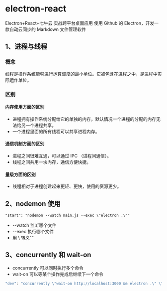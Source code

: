 # electron-react
Electron+React+七牛云 实战跨平台桌面应用 使用 Github 的 Electron，开发一款自动云同步的 Markdown 文件管理软件

## 1、进程与线程

### 概念
线程是操作系统能够进行运算调度的最小单位。它被包含在进程之中，是进程中实际运作单位。

### 区别

#### 内存使用方面的区别
- 进程拥有操作系统分配给它的单独的内存，默认情况一个进程的分配的内存无法给另一个进程共享。
- 一个进程里面的所有线程可以共享进程内存。

#### 通信机制方面的区别
- 进程之间很难互通，可以通过 IPC （进程间通信）。
- 线程之间共用一块内存，通信方便快捷。

#### 量级方面的区别
- 线程相对于进程创建起来更轻、更快，使用的资源更少。

## 2、nodemon 使用
`"start": "nodemon --watch main.js --exec \"electron .\""`
- --watch 监听哪个文件
- --exec 执行哪个文件
- 用 \ 转义""

## 3、concurrently 和 wait-on

- concurrently 可以同时执行多个命令
- wait-on 可以等某个操作完成后继续下一个命令

```js
"dev": "concurrently \"wait-on http://localhost:3000 && electron .\" \"cross-env BROWSER=none npm start\"",
```
